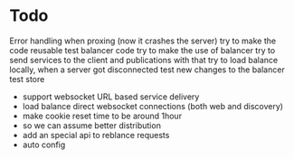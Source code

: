 # Todo

Error handling when proxing (now it crashes the server)
try to make the code reusable
test balancer code
try to make the use of balancer
try to send services to the client and publications
with that try to load balance locally, when a server got disconnected
test new changes to the balancer
test store
- support websocket URL based service delivery
- load balance direct websocket connections (both web and discovery)
- make cookie reset time to be around 1hour
-   so we can assume better distribution
- add an special api to reblance requests
- auto config
